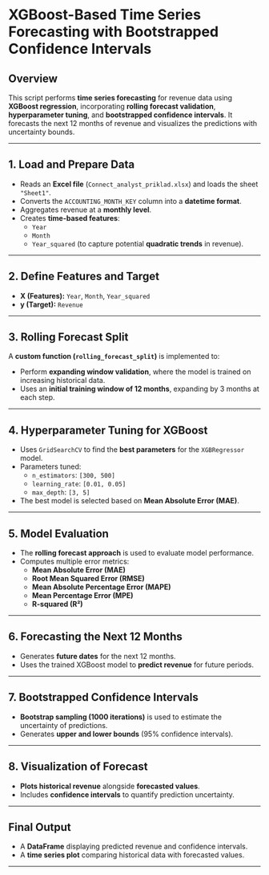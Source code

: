 # XGBoost-Based Time Series Forecasting with Bootstrapped Confidence Intervals

## Overview
This script performs **time series forecasting** for revenue data using **XGBoost regression**, incorporating **rolling forecast validation**, **hyperparameter tuning**, and **bootstrapped confidence intervals**. It forecasts the next 12 months of revenue and visualizes the predictions with uncertainty bounds.

---

## **1. Load and Prepare Data**
- Reads an **Excel file** (`Connect_analyst_priklad.xlsx`) and loads the sheet `"Sheet1"`.
- Converts the `ACCOUNTING_MONTH_KEY` column into a **datetime format**.
- Aggregates revenue at a **monthly level**.
- Creates **time-based features**:
  - `Year`
  - `Month`
  - `Year_squared` (to capture potential **quadratic trends** in revenue).

---

## **2. Define Features and Target**
- **X (Features):** `Year`, `Month`, `Year_squared`
- **y (Target):** `Revenue`

---

## **3. Rolling Forecast Split**
A **custom function (`rolling_forecast_split`)** is implemented to:
- Perform **expanding window validation**, where the model is trained on increasing historical data.
- Uses an **initial training window of 12 months**, expanding by 3 months at each step.

---

## **4. Hyperparameter Tuning for XGBoost**
- Uses `GridSearchCV` to find the **best parameters** for the `XGBRegressor` model.
- Parameters tuned:
  - `n_estimators`: `[300, 500]`
  - `learning_rate`: `[0.01, 0.05]`
  - `max_depth`: `[3, 5]`
- The best model is selected based on **Mean Absolute Error (MAE)**.

---

## **5. Model Evaluation**
- The **rolling forecast approach** is used to evaluate model performance.
- Computes multiple error metrics:
  - **Mean Absolute Error (MAE)**
  - **Root Mean Squared Error (RMSE)**
  - **Mean Absolute Percentage Error (MAPE)**
  - **Mean Percentage Error (MPE)**
  - **R-squared (R²)**

---

## **6. Forecasting the Next 12 Months**
- Generates **future dates** for the next 12 months.
- Uses the trained XGBoost model to **predict revenue** for future periods.

---

## **7. Bootstrapped Confidence Intervals**
- **Bootstrap sampling (1000 iterations)** is used to estimate the uncertainty of predictions.
- Generates **upper and lower bounds** (95% confidence intervals).

---

## **8. Visualization of Forecast**
- **Plots historical revenue** alongside **forecasted values**.
- Includes **confidence intervals** to quantify prediction uncertainty.

---

## **Final Output**
- A **DataFrame** displaying predicted revenue and confidence intervals.
- A **time series plot** comparing historical data with forecasted values.
---
